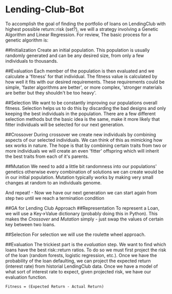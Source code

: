 # Lending-Club-Bot

To accomplish the goal of finding the portfolio of loans on LendingClub with highest possible return::risk (set?), we will a
strategy involving a Genetic Algorithm and Linear Regression. For review, The basic process for a genetic algorithm is:

##Initialization
Create an initial population. This population is usually randomly generated and can be any desired size, from only a few individuals to thousands.

##Evaluation
Each member of the population is then evaluated and we calculate a 'fitness' for that individual. The fitness value is calculated by how well it fits with our desired requirements. These requirements could be simple, 'faster algorithms are better', or more complex, 'stronger materials are better but they shouldn't be too heavy'.

##Selection
We want to be constantly improving our populations overall fitness. Selection helps us to do this by discarding the bad designs and only keeping the best individuals in the population.  There are a few different selection methods but the basic idea is the same, make it more likely that fitter individuals will be selected for our next generation.

##Crossover
During crossover we create new individuals by combining aspects of our selected individuals. We can think of this as mimicking how sex works in nature. The hope is that by combining certain traits from two or more individuals we will create an even 'fitter' offspring which will inherit the best traits from each of it's parents.

##Mutation
We need to add a little bit randomness into our populations' genetics otherwise every combination of solutions we can create would be in our initial population. Mutation typically works by making very small changes at random to an individuals genome.

And repeat! - Now we have our next generation we can start again from step two until we reach a termination condition

##GA for Lending Club Approach
##Representation
To represent a Loan, we will use a Key->Value dictionary (probably doing this in Python). This makes the *Crossover* and *Mutation* simply - just swap the values of certain key between two loans. 

##Selection
For selection we will use the roulette wheel approach.

##Evaluation
The trickiest part is the *evaluation* step. We want to find which loans have the best risk::return ratios. To do so we must first project the risk of the loan (random forests, logistic regression, etc.). Once we have the probability of the loan defaulting, we can project the expected return (interest rate) from historial LendingClub data. Once we have a model of what sort of interest rate to expect, given projected risk, we have our evaluation function. 

```Fitness = (Expected Return - Actual Return)```
